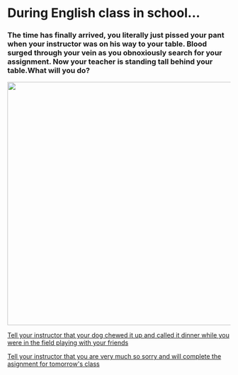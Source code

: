 # During English class in school...

### The time has finally arrived, you literally just pissed your pant when your instructor was on his way to your table. Blood surged through your vein as you obnoxiously search for your assignment. Now your teacher is standing tall behind your table.What will you do?

<img src="https://ugc-01.cafemomstatic.com/gen/constrain/500/500/80/2014/07/30/11/dr/t3/popsdj25ckvzcr.jpg" width="550"/>

[Tell your instructor that your dog chewed it up and called it dinner while you were in the field playing with your friends](option-2.3.md)

[Tell your instructor that you are very much so sorry and will complete the asignment for tomorrow's class](option-2.4.md)